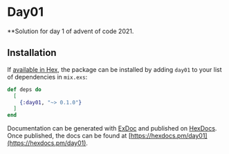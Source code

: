 # Day01

**Solution for day 1 of advent of code 2021.

## Installation

If [available in Hex](https://hex.pm/docs/publish), the package can be installed
by adding `day01` to your list of dependencies in `mix.exs`:

```elixir
def deps do
  [
    {:day01, "~> 0.1.0"}
  ]
end
```

Documentation can be generated with [ExDoc](https://github.com/elixir-lang/ex_doc)
and published on [HexDocs](https://hexdocs.pm). Once published, the docs can
be found at [https://hexdocs.pm/day01](https://hexdocs.pm/day01).

